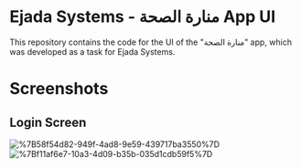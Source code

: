 # Ejada Systems - منارة الصحة App UI

This repository contains the code for the UI of the "منارة الصحة" app, which was developed as a task for Ejada Systems.

# Screenshots
 
## Login Screen

![%7B58f54d82-949f-4ad8-9e59-439717ba3550%7D](https://github.com/MohamedKamalOthman/ejada-1/assets/76039756/0906db08-3497-41ef-aa07-7673b40ea8e2)
![%7Bf11af6e7-10a3-4d09-b35b-035d1cdb59f5%7D](https://github.com/MohamedKamalOthman/ejada-1/assets/76039756/539efb5e-80e1-40d6-8af0-3d162f9fedb8)
